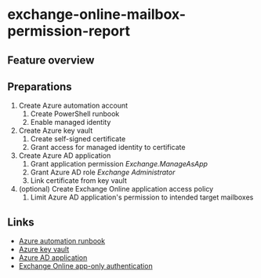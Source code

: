 # exchange-online-mailbox-permission-report

## Feature overview

## Preparations
1. Create Azure automation account
   1. Create PowerShell runbook
   2. Enable managed identity
2. Create Azure key vault
   1. Create self-signed certificate
   2. Grant access for managed identity to certificate
3. Create Azure AD application
   1. Grant application permission _Exchange.ManageAsApp_
   2. Grant Azure AD role _Exchange Administrator_
   3. Link certificate from key vault
4. (optional) Create Exchange Online application access policy
   1. Limit Azure AD application's permission to intended target mailboxes

## Links
- [Azure automation runbook](https://docs.microsoft.com/en-us/azure/automation/quickstarts/create-account-portal)
- [Azure key vault](https://docs.microsoft.com/en-us/azure/key-vault/general/quick-create-portal)
- [Azure AD application](https://docs.microsoft.com/en-us/azure/active-directory/develop/quickstart-register-app)
- [Exchange Online app-only authentication](https://docs.microsoft.com/en-us/powershell/exchange/app-only-auth-powershell-v2?view=exchange-ps)
